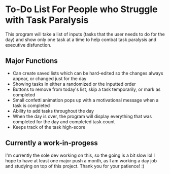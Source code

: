 # To-Do List For People who Struggle with Task Paralysis

This program will take a list of inputs (tasks that the user needs to do for the day) and show only one task at a time
to help combat task paralysis and executive disfunction. 

## Major Functions
- Can create saved lists which can be hard-edited so the changes always appear, or changed just for the day
- Showing tasks in either a randomized or the inputted order
- Buttons to remove from today's list, skip a task temporarily, or mark as completed
- Small confetti animation pops up with a motivational message when a task is completed
- Ability to add tasks throughout the day
- When the day is over, the program will display everything that was completed for the day and completed task count
- Keeps track of the task high-score

## Currently a work-in-progess
I'm currently the sole dev working on this, so the going is a bit slow lol I hope to have at least one major push a month,
as I am working a day job and studying on top of this project. Thank you for your patience! :)
